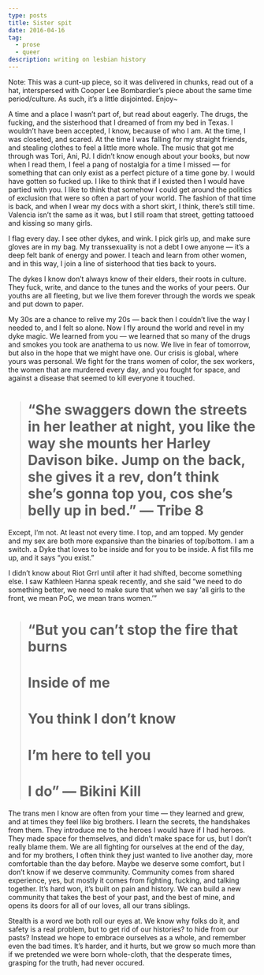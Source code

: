 ```yaml
---
type: posts
title: Sister spit
date: 2016-04-16
tag:
  - prose
  - queer
description: writing on lesbian history
---
```


Note: This was a cunt-up piece, so it was delivered in chunks, read out of a hat, interspersed with Cooper Lee Bombardier’s piece about the same time period/culture. As such, it’s a little disjointed. Enjoy~

A time and a place I wasn’t part of, but read about eagerly. The drugs, the fucking, and the sisterhood that I dreamed of from my bed in Texas. I wouldn’t have been accepted, I know, because of who I am. At the time, I was closeted, and scared. At the time I was falling for my straight friends, and stealing clothes to feel a little more whole. The music that got me through was Tori, Ani, PJ. I didn’t know enough about your books, but now when I read them, I feel a pang of nostalgia for a time I missed — for something that can only exist as a perfect picture of a time gone by. I would have gotten so fucked up. I like to think that if I existed then I would have partied with you. I like to think that somehow I could get around the politics of exclusion that were so often a part of your world. The fashion of that time is back, and when I wear my docs with a short skirt, I think, there’s still time. Valencia isn’t the same as it was, but I still roam that street, getting tattooed and kissing so many girls.

I flag every day. I see other dykes, and wink. I pick girls up, and make sure gloves are in my bag. My transsexuality is not a debt I owe anyone — it’s a deep felt bank of energy and power. I teach and learn from other women, and in this way, I join a line of sisterhood that ties back to yours.

The dykes I know don’t always know of their elders, their roots in culture. They fuck, write, and dance to the tunes and the works of your peers. Our youths are all fleeting, but we live them forever through the words we speak and put down to paper.

My 30s are a chance to relive my 20s — back then I couldn’t live the way I needed to, and I felt so alone. Now I fly around the world and revel in my dyke magic. We learned from you — we learned that so many of the drugs and smokes you took are anathema to us now. We live in fear of tomorrow, but also in the hope that we might have one. Our crisis is global, where yours was personal. We fight for the trans women of color, the sex workers, the women that are murdered every day, and you fought for space, and against a disease that seemed to kill everyone it touched.
> # “She swaggers down the streets in her leather at night, you like the way she mounts her Harley Davison bike. Jump on the back, she gives it a rev, don’t think she’s gonna top you, cos she’s belly up in bed.” — Tribe 8

Except, I’m not. At least not every time. I top, and am topped. My gender and my sex are both more expansive than the binaries of top/bottom. I am a switch. a Dyke that loves to be inside and for you to be inside. A fist fills me up, and it says “you exist.”

I didn’t know about Riot Grrl until after it had shifted, become something else. I saw Kathleen Hanna speak recently, and she said “we need to do something better, we need to make sure that when we say ‘all girls to the front, we mean PoC, we mean trans women.’”
> # “But you can’t stop the fire that burns
> # Inside of me
> # You think I don’t know
> # I’m here to tell you
> # I do” — Bikini Kill

The trans men I know are often from your time — they learned and grew, and at times they feel like big brothers. I learn the secrets, the handshakes from them. They introduce me to the heroes I would have if I had heroes. They made space for themselves, and didn’t make space for us, but I don’t really blame them. We are all fighting for ourselves at the end of the day, and for my brothers, I often think they just wanted to live another day, more comfortable than the day before. Maybe we deserve some comfort, but I don’t know if we deserve community. Community comes from shared experience, yes, but mostly it comes from fighting, fucking, and talking together. It’s hard won, it’s built on pain and history. We can build a new community that takes the best of your past, and the best of mine, and opens its doors for all of our loves, all our trans siblings.

Stealth is a word we both roll our eyes at. We know why folks do it, and safety is a real problem, but to get rid of our histories? to hide from our pasts? Instead we hope to embrace ourselves as a whole, and remember even the bad times. It’s harder, and it hurts, but we grow so much more than if we pretended we were born whole-cloth, that the desperate times, grasping for the truth, had never occured.
